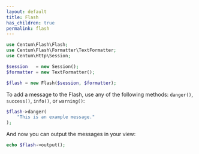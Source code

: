 ```yaml
---
layout: default
title: Flash
has_children: true
permalink: flash
---
```




```php
use Centum\Flash\Flash;
use Centum\Flash\Formatter\TextFormatter;
use Centum\Http\Session;

$session   = new Session();
$formatter = new TextFormatter();

$flash = new Flash($session, $formatter);
```

To add a message to the Flash, use any of the following methods:
`danger()`, `success()`, `info()`, or `warning()`:

```php
$flash->danger(
    "This is an example message."
);
```

And now you can output the messages in your view:

```php
echo $flash->output();
```
